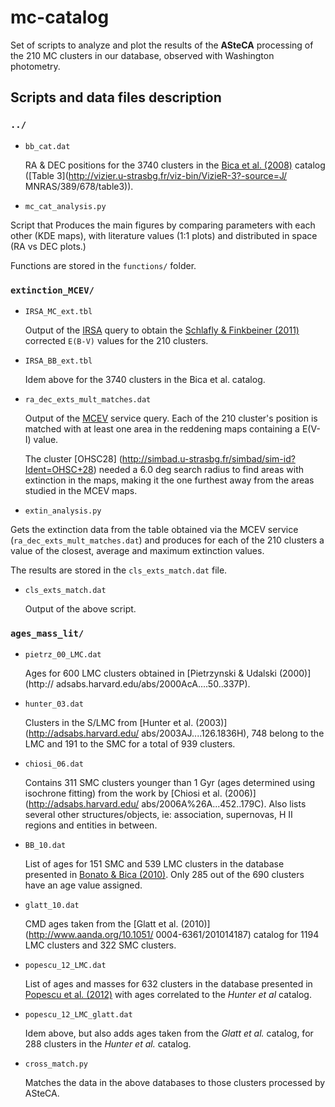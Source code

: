 # mc-catalog

Set of scripts to analyze and plot the results of the **ASteCA** processing of
the 210 MC clusters in our database, observed with Washington photometry.


## Scripts and data files description

### `../`

* `bb_cat.dat`

  RA & DEC positions for the 3740 clusters in the
  [Bica et al. (2008)](http://cdsads.u-strasbg.fr/abs/2008MNRAS.389..678B)
  catalog ([Table 3](http://vizier.u-strasbg.fr/viz-bin/VizieR-3?-source=J/
  MNRAS/389/678/table3)).

* `mc_cat_analysis.py`

 Script that Produces the main figures by comparing parameters with each other
 (KDE maps), with literature values (1:1 plots) and distributed in space
 (RA vs DEC plots.)

 Functions are stored in the `functions/` folder.

### `extinction_MCEV/`

* `IRSA_MC_ext.tbl`

  Output of the [IRSA](http://irsa.ipac.caltech.edu/applications/DUST/) query to
  obtain the [Schlafly & Finkbeiner
  (2011)](http://adsabs.harvard.edu/abs/2011ApJ...737..103S) corrected `E(B-V)`
  values for the 210 clusters.

* `IRSA_BB_ext.tbl`

  Idem above for the 3740 clusters in the Bica et al. catalog.

* `ra_dec_exts_mult_matches.dat`

  Output of the [MCEV](http://dc.zah.uni-heidelberg.de/mcextinct/q/cone/form)
  service query. Each of the 210 cluster's position is matched with at least
  one area in the reddening maps containing a E(V-I) value.

  The cluster [OHSC28]
  (http://simbad.u-strasbg.fr/simbad/sim-id?Ident=OHSC+28)
  needed a 6.0 deg search radius to find areas with extinction in the maps,
  making it the one furthest away from the areas studied in the MCEV maps.

* `extin_analysis.py`

 Gets the extinction data from the table obtained via the MCEV service
 (`ra_dec_exts_mult_matches.dat`) and produces for each of the 210 clusters a
 value of the closest, average and maximum extinction values.

 The results are stored in the `cls_exts_match.dat` file.

* `cls_exts_match.dat`

  Output of the above script.

### `ages_mass_lit/`

* `pietrz_00_LMC.dat`

  Ages for 600 LMC clusters obtained in [Pietrzynski & Udalski (2000)](http://
  adsabs.harvard.edu/abs/2000AcA....50..337P).

* `hunter_03.dat`

   Clusters in the S/LMC from [Hunter et al. (2003)](http://adsabs.harvard.edu/
   abs/2003AJ....126.1836H), 748 belong to the LMC and 191 to the SMC for a
   total of 939 clusters.

* `chiosi_06.dat`

  Contains 311 SMC clusters younger than 1 Gyr (ages determined using isochrone
  fitting) from the work by [Chiosi et al. (2006)](http://adsabs.harvard.edu/
  abs/2006A%26A...452..179C). Also lists several other structures/objects, ie:
  association, supernovas, H II regions and entities in between.

* `BB_10.dat`

  List of ages for 151 SMC and 539 LMC clusters in the database presented in
  [Bonato & Bica (2010)](http://cdsads.u-strasbg.fr/abs/2010MNRAS.403..996B).
  Only 285 out of the 690 clusters have an age value assigned.

* `glatt_10.dat`

  CMD ages taken from the [Glatt et al. (2010)](http://www.aanda.org/10.1051/
  0004-6361/201014187) catalog for 1194 LMC clusters and 322 SMC clusters.

* `popescu_12_LMC.dat`

  List of ages and masses for 632 clusters in the database presented in
  [Popescu et al. (2012)](http://adsabs.harvard.edu/abs/2012ApJ...751..122P)
  with ages correlated to the *Hunter et al* catalog.

* `popescu_12_LMC_glatt.dat`

  Idem above, but also adds ages taken from the *Glatt et al.* catalog, for
  288 clusters in the *Hunter et al.* catalog.

* `cross_match.py`

  Matches the data in the above databases to those clusters processed by
  ASteCA.